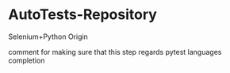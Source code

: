 # AutoTests-Repository
Selenium+Python Origin

comment for making sure that this step regards pytest languages completion

